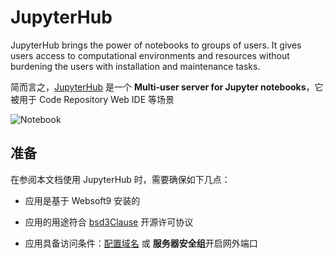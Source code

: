 # JupyterHub

JupyterHub brings the power of notebooks to groups of users. It gives users access to computational environments and resources without burdening the users with installation and maintenance tasks. 

简而言之，[JupyterHub](https://jupyter.org/) 是一个 **Multi-user server for Jupyter notebooks**，它被用于 Code Repository Web IDE  等场景


![Notebook](https://libs.websoft9.com/Websoft9/DocsPicture/zh/jupyterhub/jupyterhub-gui-websoft9.webp)


## 准备

在参阅本文档使用 JupyterHub 时，需要确保如下几点：

- 应用是基于 Websoft9 安装的

- 应用的用途符合 [bsd3Clause](https://opensource.org/licenses/BSD-3-Clause) 开源许可协议

- 应用具备访问条件：[配置域名](./guide/appsetdomain) 或 **服务器安全组**开启网外端口